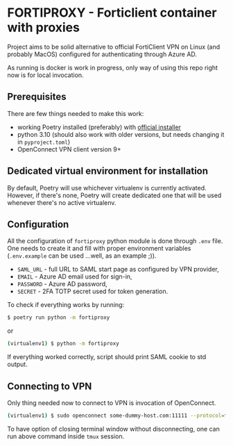 # FORTIPROXY - Forticlient container with proxies

Project aims to be solid alternative to official FortiClient VPN on Linux (and probably MacOS) configured for authenticating through Azure AD.

As running is docker is work in progress, only way of using this repo right now is for local invocation.

## Prerequisites

There are few things needed to make this work:
* working Poetry installed (preferably) with [official installer](https://python-poetry.org/docs/)
* python 3.10 (should also work with older versions, but needs changing it in `pyproject.toml`)
* OpenConnect VPN client version 9+

## Dedicated virtual environment for installation

By default, Poetry will use whichever virtualenv is currently activated. However, if there's none, Poetry will create dedicated one that will be used whenever there's no active virtualenv.

## Configuration

All the configuration of `fortiproxy` python module is done through `.env` file. One needs to create it and fill with proper environment variables (`.env.example` can be used ...well, as an example ;)).

* `SAML_URL` - full URL to SAML start page as configured by VPN provider,
* `EMAIL` - Azure AD email used for sign-in,
* `PASSWORD` - Azure AD password,
* `SECRET` - 2FA TOTP secret used for token generation.

To check if everything works by running:

```bash
$ poetry run python -m fortiproxy
```
or
```bash
(virtualenv1) $ python -m fortiproxy
```

If everything worked correctly, script should print SAML cookie to std output.


## Connecting to VPN

Only thing needed now to connect to VPN is invocation of OpenConnect.

```bash
(virtualenv1) $ sudo openconnect some-dummy-host.com:11111 --protocol=fortinet --cookie="SVPNCOOKIE=$(python -m fortiproxy)"
```

To have option of closing terminal window without disconnecting, one can run above command inside `tmux` session.
